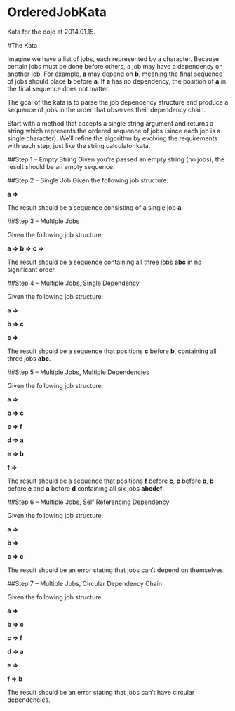 OrderedJobKata
==============

Kata for the dojo at 2014.01.15.


#The Kata

Imagine we have a list of jobs, each represented by a character. Because certain jobs must be done before others, a job may have a dependency on another job. 
For example, **a** may depend on **b**, meaning the final sequence of jobs should place **b** before **a**. If **a** has no dependency, the position of **a** in the final sequence 
does not matter.

The goal of the kata is to parse the job dependency structure and produce a sequence of jobs in the order that observes their dependency chain.

Start with a method that accepts a single string argument and returns a string which represents the ordered sequence of jobs (since each job is a single character). We’ll refine the algorithm by evolving the requirements with each step, just like the string calculator kata.

##Step 1 – Empty String
Given you’re passed an empty string (no jobs), the result should be an empty sequence.


##Step 2 – Single Job
Given the following job structure:

**a =>**

The result should be a sequence consisting of a single job **a**.


##Step 3 – Multiple Jobs

Given the following job structure:


**a =>**
**b =>**
**c =>**

The result should be a sequence containing all three jobs **abc** in no significant order.


##Step 4 – Multiple Jobs, Single Dependency

Given the following job structure:

**a =>**

**b => c**

**c =>**

The result should be a sequence that positions **c** before **b**, containing all three jobs **abc**.


##Step 5 – Multiple Jobs, Multiple Dependencies

Given the following job structure:

**a =>**

**b => c**

**c => f**

**d => a**

**e => b**

**f =>**

The result should be a sequence that positions **f** before **c**, **c** before **b**, **b** before **e** and **a** before **d** containing all six jobs **abcdef**.


##Step 6 – Multiple Jobs, Self Referencing Dependency

Given the following job structure:

**a =>**

**b =>**

**c => c**

The result should be an error stating that jobs can’t depend on themselves.


##Step 7 – Multiple Jobs, Circular Dependency Chain

Given the following job structure:

**a =>**

**b => c**

**c => f**

**d => a**

**e =>**

**f => b**

The result should be an error stating that jobs can’t have circular dependencies.
